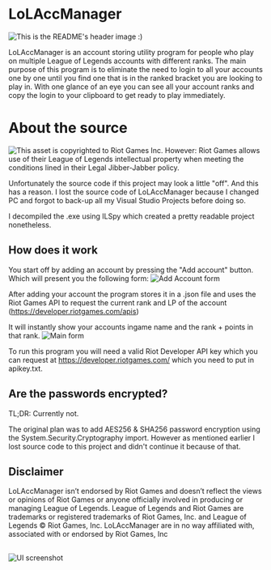 # LoLAccManager

![This is the README's header image :)](https://i.imgur.com/RXx32Yh.png)

LoLAccManager is an account storing utility program for people who play on multiple League of Legends accounts with different ranks. The main purpose of this program is to eliminate the need to login to all your accounts one by one until you find one that is in the ranked bracket you are looking to play in. With one glance of an eye you can see all your account ranks and copy the login to your clipboard to get ready to play immediately. 

# About the source
![This asset is copyrighted to Riot Games Inc. However: Riot Games allows use of their League of Legends intellectual property when meeting the conditions lined in their Legal Jibber-Jabber policy.](https://i.imgur.com/NE3FI2a.png)

Unfortunately the source code if this project may look a little "off". And this has a reason. 
I lost the source code of LoLAccManager because I changed PC and forgot to back-up all my Visual Studio Projects before doing so.

I decompiled the .exe using ILSpy which created a pretty readable project nonetheless.

## How does it work
You start off by adding an account by pressing the "Add account" button.
Which will present you the following form: 
![Add Account form](https://i.imgur.com/p82o4VP.png)

After adding your account the program stores it in a .json file and uses the Riot Games API to request the current rank and LP of the account (https://developer.riotgames.com/apis)

It will instantly show your accounts ingame name and the rank + points in that rank.
![Main form](https://i.imgur.com/HqkLN90.png)


To run this program you will need a valid Riot Developer API key which you can request at https://developer.riotgames.com/ which you need to put in apikey.txt. 

## Are the passwords encrypted?

TL;DR: Currently not.


The original plan was to add AES256 & SHA256 password encryption using the System.Security.Cryptography import. However as mentioned earlier I lost source code to this project and didn't continue it because of that. 


## Disclaimer

LoLAccManager isn’t endorsed by Riot Games and doesn’t reflect the views or opinions of Riot Games or anyone officially involved in producing or managing League of Legends. League of Legends and Riot Games are trademarks or registered trademarks of Riot Games, Inc. and League of Legends © Riot Games, Inc. LoLAccManager are in no way affiliated with, associated with or endorsed by Riot Games, Inc

##
![UI screenshot](https://i.imgur.com/I8CDcwH.png)
